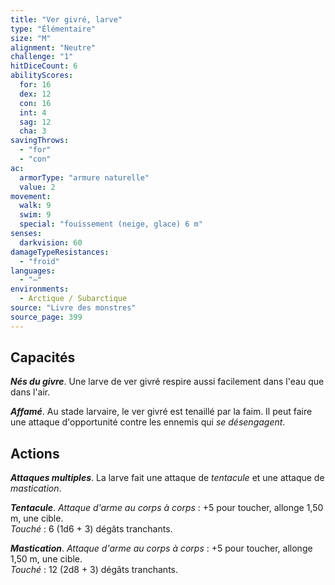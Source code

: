 ```yaml
---
title: "Ver givré, larve"
type: "Élémentaire"
size: "M"
alignment: "Neutre"
challenge: "1"
hitDiceCount: 6
abilityScores:
  for: 16
  dex: 12
  con: 16
  int: 4
  sag: 12
  cha: 3
savingThrows:
  - "for"
  - "con"
ac:
  armorType: "armure naturelle"
  value: 2
movement:
  walk: 9
  swim: 9
  special: "fouissement (neige, glace) 6 m"
senses:
  darkvision: 60
damageTypeResistances:
  - "froid"
languages:
  - "—"
environments:
  - Arctique / Subarctique
source: "Livre des monstres"
source_page: 399
---
```

## Capacités
_**Nés du givre**_. Une larve de ver givré respire aussi facilement dans l'eau que dans l'air.

_**Affamé**_. Au stade larvaire, le ver givré est tenaillé par la faim. Il peut faire une attaque d'opportunité contre les ennemis qui _se désengagent_.

## Actions
_**Attaques multiples**_. La larve fait une attaque de _tentacule_ et une attaque de _mastication_.

_**Tentacule**_. _Attaque d'arme au corps à corps_ : +5 pour toucher, allonge 1,50 m, une cible.  
_Touché_ : 6 (1d6 + 3) dégâts tranchants.

_**Mastication**_. _Attaque d'arme au corps à corps_ : +5 pour toucher, allonge 1,50 m, une cible.  
_Touché_ : 12 (2d8 + 3) dégâts tranchants.
